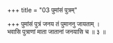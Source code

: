 +++
title = "03 पुमांसं पुत्रम्"

+++
पुमांसं पुत्रं जनय तं पुमाननु जायताम् ।  
भवासि पुत्राणां माता जातानां जनयासि च ॥ ३ ॥